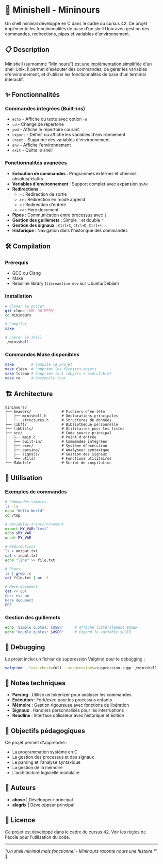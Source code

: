 # 🐻 Minishell - Mininours

Un shell minimal développé en C dans le cadre du cursus 42. Ce projet implémente les fonctionnalités de base d'un shell Unix avec gestion des commandes, redirections, pipes et variables d'environnement.

## 📋 Description

Minishell (surnommé "Mininours") est une implémentation simplifiée d'un shell Unix. Il permet d'exécuter des commandes, de gérer les variables d'environnement, et d'utiliser les fonctionnalités de base d'un terminal interactif.

## ✨ Fonctionnalités

### Commandes intégrées (Built-ins)
- `echo` - Affiche du texte avec option `-n`
- `cd` - Change de répertoire
- `pwd` - Affiche le répertoire courant
- `export` - Définit ou affiche les variables d'environnement
- `unset` - Supprime des variables d'environnement
- `env` - Affiche l'environnement
- `exit` - Quitte le shell

### Fonctionnalités avancées
- **Exécution de commandes** : Programmes externes et chemins absolus/relatifs
- **Variables d'environnement** : Support complet avec expansion `$VAR`
- **Redirections** :
  - `>` : Redirection de sortie
  - `>>` : Redirection en mode append
  - `<` : Redirection d'entrée
  - `<<` : Here document
- **Pipes** : Communication entre processus avec `|`
- **Gestion des guillemets** : Simple `'` et double `"`
- **Gestion des signaux** : `Ctrl+C`, `Ctrl+D`, `Ctrl+\`
- **Historique** : Navigation dans l'historique des commandes

## 🛠️ Compilation

### Prérequis
- GCC ou Clang
- Make
- Readline library (`libreadline-dev` sur Ubuntu/Debian)

### Installation
```bash
# Cloner le projet
git clone [URL_DU_REPO]
cd mininours

# Compiler
make

# Lancer le shell
./minishell
```

### Commandes Make disponibles
```bash
make        # Compile le projet
make clean  # Supprime les fichiers objets
make fclean # Supprime tout (objets + exécutable)
make re     # Recompile tout
```

## 🏗️ Architecture

```
mininours/
├── headers/              # Fichiers d'en-tête
│   ├── minishell.h       # Déclarations principales
│   └── structures.h      # Structures de données
├── libft/                # Bibliothèque personnelle
├── libUtils/             # Utilitaires pour les listes
├── src/                  # Code source principal
│   ├── main.c            # Point d'entrée
│   ├── built-in/         # Commandes intégrées
│   ├── exec/             # Système d'exécution
│   ├── parsing/          # Analyseur syntaxique
│   ├── signals/          # Gestion des signaux
│   └── utils/            # Fonctions utilitaires
└── Makefile              # Script de compilation
```

## 🚀 Utilisation

### Exemples de commandes
```bash
# Commandes simples
ls -la
echo "Hello World"
cd /tmp

# Variables d'environnement
export MY_VAR="test"
echo $MY_VAR
unset MY_VAR

# Redirections
ls > output.txt
cat < input.txt
echo "line" >> file.txt

# Pipes
ls | grep .c
cat file.txt | wc -l

# Here document
cat << EOF
Ceci est un
here document
EOF
```

### Gestion des guillemets
```bash
echo 'Simple quotes: $USER'     # Affiche littéralement $USER
echo "Double quotes: $USER"     # Expand la variable $USER
```

## 🔧 Debugging

Le projet inclut un fichier de suppression Valgrind pour le debugging :
```bash
valgrind --leak-check=full --suppressions=suppression.supp ./minishell
```

## 📝 Notes techniques

- **Parsing** : Utilise un tokenizer pour analyser les commandes
- **Exécution** : Fork/exec pour les processus enfants
- **Mémoire** : Gestion rigoureuse avec fonctions de libération
- **Signaux** : Handlers personnalisés pour les interruptions
- **Readline** : Interface utilisateur avec historique et édition

## 🎯 Objectifs pédagogiques

Ce projet permet d'apprendre :
- La programmation système en C
- La gestion des processus et des signaux
- Le parsing et l'analyse syntaxique
- La gestion de la mémoire
- L'architecture logicielle modulaire

## 👥 Auteurs

- **abosc** | Développeur principal
- **alegrix** | Développeur principal

## 📄 Licence

Ce projet est développé dans le cadre du cursus 42. Voir les règles de l'école pour l'utilisation du code.

---

*"Un shell minimal mais fonctionnel - Mininours raconte nours une histoire !"* 🐻
